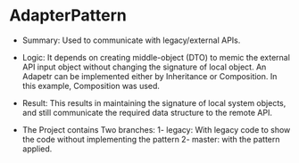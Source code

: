# AdapterPattern

- Summary: Used to communicate with legacy/external APIs.

- Logic: It depends on creating middle-object (DTO) to memic the external API input object without changing the signature of local object.
An Adapetr can be implemented either by Inheritance or Composition. In this example, Composition was used.

- Result: This results in maintaining the signature of local system objects, and still communicate the required data structure to the remote API.

- The Project contains Two branches: 1- legacy: With legacy code to show the code without implementing the pattern 2- master: with the pattern applied.

